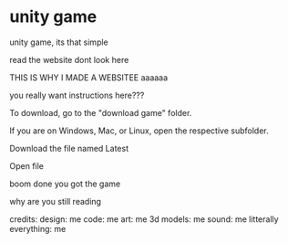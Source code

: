# unity game
unity game, its that simple

read the website dont look here

THIS IS WHY I MADE A WEBSITEE
aaaaaa

you really want instructions here???

To download, go to the "download game" folder.

If you are on Windows, Mac, or Linux, open the respective subfolder.

Download the file named Latest

Open file

boom done you got the game

why are you still reading

credits:
design: me
code: me
art: me
3d models: me
sound: me
litterally everything: me
